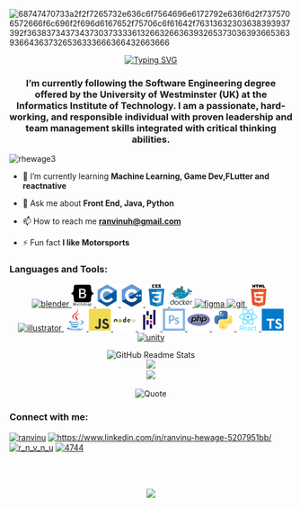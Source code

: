 ![68747470733a2f2f7265732e636c6f7564696e6172792e636f6d2f7375706572666f6c696f2f696d6167652f75706c6f61642f76313632303638393937392f3638373437343730373333613266326636393265373036393665363936643637326536333666366432663666](https://github.com/rhewage3/rhewage3/assets/123268275/61d8381f-5654-4d79-8fc2-ce0c3159c6f8)


<div align="center">
  <a href="https://git.io/typing-svg">
    <img src="https://readme-typing-svg.herokuapp.com?font=Fira+Code&size=40&duration=4000&pause=800&center=true&width=800&height=70&lines=HI+there+%F0%9F%91%8B;Welcome+to+My+GitHub+Profile+%F0%9F%99%83;My+Name+is+Ranvinu+Hewage+%F0%9F%A4%97;Nice+to+Meet+You+%F0%9F%99%82" alt="Typing SVG" />
  </a>
</div>



<h3 align="center">I’m currently following the Software Engineering degree offered by the University of Westminster (UK) at the Informatics Institute of Technology. I am a passionate, hard-working, and responsible individual with proven leadership and team management skills integrated with critical thinking abilities.</h3>

<p align="left"> <img src="https://komarev.com/ghpvc/?username=rhewage3&label=Profile%20views&color=0e75b6&style=flat" alt="rhewage3" /> </p>

- 🌱 I’m currently learning **Machine Learning, Game Dev,FLutter and reactnative**

- 💬 Ask me about **Front End, Java, Python**

- 📫 How to reach me **ranvinuh@gmail.com**

- ⚡ Fun fact **I like Motorsports**


<h3 align="left">Languages and Tools:</h3>
<p align="center"> <a href="https://www.blender.org/" target="_blank" rel="noreferrer"> <img src="https://download.blender.org/branding/community/blender_community_badge_white.svg" alt="blender" width="40" height="40"/> </a> <a href="https://getbootstrap.com" target="_blank" rel="noreferrer"> <img src="https://raw.githubusercontent.com/devicons/devicon/master/icons/bootstrap/bootstrap-plain-wordmark.svg" alt="bootstrap" width="40" height="40"/> </a> <a href="https://www.cprogramming.com/" target="_blank" rel="noreferrer"> <img src="https://raw.githubusercontent.com/devicons/devicon/master/icons/c/c-original.svg" alt="c" width="40" height="40"/> </a> <a href="https://www.w3schools.com/cpp/" target="_blank" rel="noreferrer"> <img src="https://raw.githubusercontent.com/devicons/devicon/master/icons/cplusplus/cplusplus-original.svg" alt="cplusplus" width="40" height="40"/> </a> <a href="https://www.w3schools.com/css/" target="_blank" rel="noreferrer"> <img src="https://raw.githubusercontent.com/devicons/devicon/master/icons/css3/css3-original-wordmark.svg" alt="css3" width="40" height="40"/> </a> <a href="https://www.docker.com/" target="_blank" rel="noreferrer"> <img src="https://raw.githubusercontent.com/devicons/devicon/master/icons/docker/docker-original-wordmark.svg" alt="docker" width="40" height="40"/> </a> <a href="https://www.figma.com/" target="_blank" rel="noreferrer"> <img src="https://www.vectorlogo.zone/logos/figma/figma-icon.svg" alt="figma" width="40" height="40"/> </a> <a href="https://git-scm.com/" target="_blank" rel="noreferrer"> <img src="https://www.vectorlogo.zone/logos/git-scm/git-scm-icon.svg" alt="git" width="40" height="40"/> </a> <a href="https://www.w3.org/html/" target="_blank" rel="noreferrer"> <img src="https://raw.githubusercontent.com/devicons/devicon/master/icons/html5/html5-original-wordmark.svg" alt="html5" width="40" height="40"/> </a> <a href="https://www.adobe.com/in/products/illustrator.html" target="_blank" rel="noreferrer"> <img src="https://www.vectorlogo.zone/logos/adobe_illustrator/adobe_illustrator-icon.svg" alt="illustrator" width="40" height="40"/> </a> <a href="https://www.java.com" target="_blank" rel="noreferrer"> <img src="https://raw.githubusercontent.com/devicons/devicon/master/icons/java/java-original.svg" alt="java" width="40" height="40"/> </a> <a href="https://developer.mozilla.org/en-US/docs/Web/JavaScript" target="_blank" rel="noreferrer"> <img src="https://raw.githubusercontent.com/devicons/devicon/master/icons/javascript/javascript-original.svg" alt="javascript" width="40" height="40"/> </a> <a href="https://nodejs.org" target="_blank" rel="noreferrer"> <img src="https://raw.githubusercontent.com/devicons/devicon/master/icons/nodejs/nodejs-original-wordmark.svg" alt="nodejs" width="40" height="40"/> </a> <a href="https://pandas.pydata.org/" target="_blank" rel="noreferrer"> <img src="https://raw.githubusercontent.com/devicons/devicon/2ae2a900d2f041da66e950e4d48052658d850630/icons/pandas/pandas-original.svg" alt="pandas" width="40" height="40"/> </a> <a href="https://www.photoshop.com/en" target="_blank" rel="noreferrer"> <img src="https://raw.githubusercontent.com/devicons/devicon/master/icons/photoshop/photoshop-line.svg" alt="photoshop" width="40" height="40"/> </a> <a href="https://www.php.net" target="_blank" rel="noreferrer"> <img src="https://raw.githubusercontent.com/devicons/devicon/master/icons/php/php-original.svg" alt="php" width="40" height="40"/> </a> <a href="https://www.python.org" target="_blank" rel="noreferrer"> <img src="https://raw.githubusercontent.com/devicons/devicon/master/icons/python/python-original.svg" alt="python" width="40" height="40"/> </a> <a href="https://reactjs.org/" target="_blank" rel="noreferrer"> <img src="https://raw.githubusercontent.com/devicons/devicon/master/icons/react/react-original-wordmark.svg" alt="react" width="40" height="40"/> </a> <a href="https://www.typescriptlang.org/" target="_blank" rel="noreferrer"> <img src="https://raw.githubusercontent.com/devicons/devicon/master/icons/typescript/typescript-original.svg" alt="typescript" width="40" height="40"/> </a> <a href="https://unity.com/" target="_blank" rel="noreferrer"> <img src="https://www.vectorlogo.zone/logos/unity3d/unity3d-icon.svg" alt="unity" width="40" height="40"/> </a> </p>



<p align="center">
  <img src="https://github-readme-stats.vercel.app/api?username=rhewage3&theme=tokyonight&hide_border=false&include_all_commits=false&count_private=false" alt="GitHub Readme Stats" /><br/>
  <img src="https://github-readme-streak-stats.herokuapp.com/?user=rhewage3&theme=tokyonight&hide_border=false"><br/>
  <img src="https://github-readme-stats.vercel.app/api/top-langs/?username=rhewage3&theme=tokyonight&hide_border=false&include_all_commits=false&count_private=false&layout=compact">
</p>






<p align="center">
  <img src="https://quotes-github-readme.vercel.app/api?type=horizontal&theme=radical" alt="Quote" />
</p>





<h3 align="left">Connect with me:</h3>
<p align="left">
<a href="https://twitter.com/ranvinu" target="blank"><img align="center" src="https://raw.githubusercontent.com/rahuldkjain/github-profile-readme-generator/master/src/images/icons/Social/twitter.svg" alt="ranvinu" height="30" width="40" /></a>
<a href="https://linkedin.com/in/https://www.linkedin.com/in/ranvinu-hewage-5207951bb/" target="blank"><img align="center" src="https://raw.githubusercontent.com/rahuldkjain/github-profile-readme-generator/master/src/images/icons/Social/linked-in-alt.svg" alt="https://www.linkedin.com/in/ranvinu-hewage-5207951bb/" height="30" width="40" /></a>
<a href="https://instagram.com/r_n_v_n_u" target="blank"><img align="center" src="https://raw.githubusercontent.com/rahuldkjain/github-profile-readme-generator/master/src/images/icons/Social/instagram.svg" alt="r_n_v_n_u" height="30" width="40" /></a>
<a href="https://discord.gg/4744" target="blank"><img align="center" src="https://raw.githubusercontent.com/rahuldkjain/github-profile-readme-generator/master/src/images/icons/Social/discord.svg" alt="4744" height="30" width="40" /></a>
</p>



<br>
<br>
<br>
<div align="center">
<img src="https://media3.giphy.com/media/6oB3X3W6MYM3C/giphy.gif"/></div>
